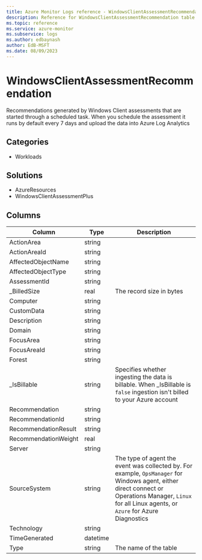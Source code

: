 ```yaml
---
title: Azure Monitor Logs reference - WindowsClientAssessmentRecommendation
description: Reference for WindowsClientAssessmentRecommendation table in Azure Monitor Logs.
ms.topic: reference
ms.service: azure-monitor
ms.subservice: logs
ms.author: edbaynash
author: EdB-MSFT
ms.date: 08/09/2023
---
```


# WindowsClientAssessmentRecommendation

Recommendations generated by Windows Client assessments that are started through a scheduled task. When you schedule the assessment it runs by default every 7 days and upload the data into Azure Log Analytics

## Categories

- Workloads
## Solutions

- AzureResources
- WindowsClientAssessmentPlus




## Columns

| Column | Type | Description |
|---|---|---|
| ActionArea | string |   |
| ActionAreaId | string |   |
| AffectedObjectName | string |   |
| AffectedObjectType | string |   |
| AssessmentId | string |   |
| _BilledSize | real | The record size in bytes |
| Computer | string |   |
| CustomData | string |   |
| Description | string |   |
| Domain | string |   |
| FocusArea | string |   |
| FocusAreaId | string |   |
| Forest | string |   |
| _IsBillable | string | Specifies whether ingesting the data is billable. When _IsBillable is `false` ingestion isn't billed to your Azure account |
| Recommendation | string |   |
| RecommendationId | string |   |
| RecommendationResult | string |   |
| RecommendationWeight | real |   |
| Server | string |   |
| SourceSystem | string | The type of agent the event was collected by. For example, `OpsManager` for Windows agent, either direct connect or Operations Manager, `Linux` for all Linux agents, or `Azure` for Azure Diagnostics |
| Technology | string |   |
| TimeGenerated | datetime |   |
| Type | string | The name of the table |
